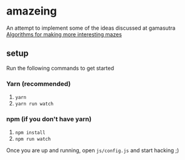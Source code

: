 # amazeing

An attempt to implement some of the ideas discussed at gamasutra [Algorithms for making more interesting mazes](https://www.gamasutra.com/blogs/HermanTulleken/20161005/282629/Algorithms_for_making_more_interesting_mazes.php)

## setup

Run the following commands to get started

### Yarn (recommended)

1. `yarn`
1. `yarn run watch`

### npm (if you don't have yarn)

1. `npm install`
1. `npm run watch`

Once you are up and running, open `js/config.js` and start hacking ;)
